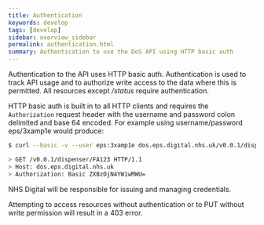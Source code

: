 ```yaml
---
title: Authentication
keywords: develop
tags: [develop]
sidebar: overview_sidebar
permalink: authentication.html
summary: Authentication to use the DoS API using HTTP basic auth
---
```


Authentication to the API uses HTTP basic auth. Authentication is used to track API usage and to authorize write access to the data where this is permitted. All resources except _/status_ require authentication. 

HTTP basic auth is built in to all HTTP clients and requires the `Authorization` request header with the username and password colon delimited and base 64 encoded. For example using username/password eps/3xamp1e would produce:

```sh
$ curl --basic -v --user eps:3xamp1e dos.eps.digital.nhs.uk/v0.0.1/dispenser/FA123

> GET /v0.0.1/dispenser/FA123 HTTP/1.1
> Host: dos.eps.digital.nhs.uk
> Authorization: Basic ZXBzOjN4YW1wMWU=
```

NHS Digital will be responsible for issuing and managing credentials.

Attempting to access resources without authentication or to PUT without write permission will result in a 403 error.